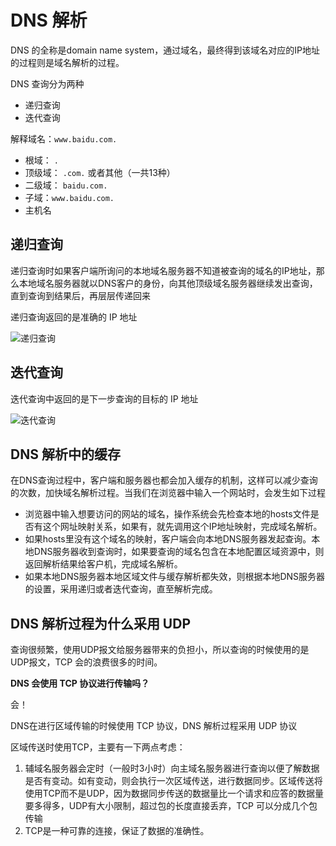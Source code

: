 # DNS 解析

DNS 的全称是domain name system，通过域名，最终得到该域名对应的IP地址的过程则是域名解析的过程。

DNS 查询分为两种

* 递归查询
* 迭代查询

解释域名：`www.baidu.com.`

* 根域： `.`
* 顶级域： `.com.` 或者其他（一共13种）
* 二级域： `baidu.com.`
* 子域：`www.baidu.com.`
* 主机名

## 递归查询

递归查询时如果客户端所询问的本地域名服务器不知道被查询的域名的IP地址，那么本地域名服务器就以DNS客户的身份，向其他顶级域名服务器继续发出查询，直到查询到结果后，再层层传递回来

递归查询返回的是准确的 IP 地址

![递归查询](https://user-gold-cdn.xitu.io/2018/5/27/1639fd992859d5f1?imageView2/0/w/1280/h/960/format/webp/ignore-error/1)

## 迭代查询

迭代查询中返回的是下一步查询的目标的 IP 地址

![迭代查询](https://user-gold-cdn.xitu.io/2018/5/27/1639fdb27f876e0d?imageView2/0/w/1280/h/960/format/webp/ignore-error/1)

## DNS 解析中的缓存

在DNS查询过程中，客户端和服务器也都会加入缓存的机制，这样可以减少查询的次数，加快域名解析过程。当我们在浏览器中输入一个网站时，会发生如下过程

* 浏览器中输入想要访问的网站的域名，操作系统会先检查本地的hosts文件是否有这个网址映射关系，如果有，就先调用这个IP地址映射，完成域名解析。
* 如果hosts里没有这个域名的映射，客户端会向本地DNS服务器发起查询。本地DNS服务器收到查询时，如果要查询的域名包含在本地配置区域资源中，则返回解析结果给客户机，完成域名解析。
* 如果本地DNS服务器本地区域文件与缓存解析都失效，则根据本地DNS服务器的设置，采用递归或者迭代查询，直至解析完成。

## DNS 解析过程为什么采用 UDP

查询很频繁，使用UDP报文给服务器带来的负担小，所以查询的时候使用的是UDP报文，TCP 会的浪费很多的时间。

**DNS 会使用 TCP 协议进行传输吗？**

会！

DNS在进行区域传输的时候使用 TCP 协议，DNS 解析过程采用 UDP 协议

区域传送时使用TCP，主要有一下两点考虑：

1. 辅域名服务器会定时（一般时3小时）向主域名服务器进行查询以便了解数据是否有变动。如有变动，则会执行一次区域传送，进行数据同步。区域传送将使用TCP而不是UDP，因为数据同步传送的数据量比一个请求和应答的数据量要多得多，UDP有大小限制，超过包的长度直接丢弃，TCP 可以分成几个包传输
2. TCP是一种可靠的连接，保证了数据的准确性。
